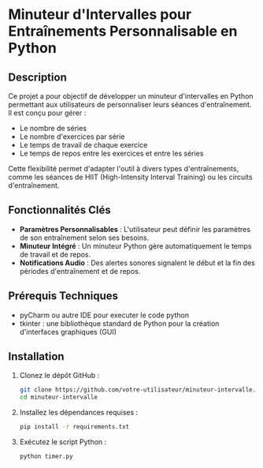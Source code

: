 # Minuteur d'Intervalles pour Entraînements Personnalisable en Python

## Description
Ce projet a pour objectif de développer un minuteur d'intervalles en Python permettant aux utilisateurs de personnaliser leurs séances d'entraînement. Il est conçu pour gérer :
- Le nombre de séries
- Le nombre d'exercices par série
- Le temps de travail de chaque exercice
- Le temps de repos entre les exercices et entre les séries

Cette flexibilité permet d'adapter l'outil à divers types d'entraînements, comme les séances de HIIT (High-Intensity Interval Training) ou les circuits d'entraînement.

## Fonctionnalités Clés
- **Paramètres Personnalisables** : L'utilisateur peut définir les paramètres de son entraînement selon ses besoins.
- **Minuteur Intégré** : Un minuteur Python gère automatiquement le temps de travail et de repos.
- **Notifications Audio** : Des alertes sonores signalent le début et la fin des périodes d'entraînement et de repos.

## Prérequis Techniques
- pyCharm ou autre IDE pour executer le code python 
- tkinter : une bibliothèque standard de Python pour la création d'interfaces graphiques (GUI)

## Installation
1. Clonez le dépôt GitHub :
   ```bash
   git clone https://github.com/votre-utilisateur/minuteur-intervalle.git
   cd minuteur-intervalle
   ```
2. Installez les dépendances requises :
   ```bash
   pip install -r requirements.txt
   ```
3. Exécutez le script Python :
   ```bash
   python timer.py
   ```



